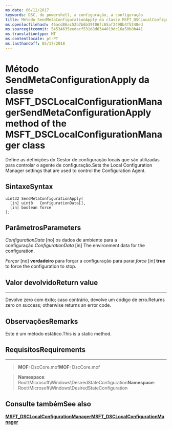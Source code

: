 ```yaml
---
ms.date: 06/12/2017
keywords: DSC, do powershell, a configuração, a configuração
title: Método SendMetaConfigurationApply da classe MSFT_DSCLocalConfigurationManager
ms.openlocfilehash: 46acd86ac52b7b6b39f06fc65af2498b4f5348ed
ms.sourcegitcommit: 54534635eedacf531d8d6344019dc16a50b8b441
ms.translationtype: MT
ms.contentlocale: pt-PT
ms.lasthandoff: 05/17/2018
---
```

# <a name="sendmetaconfigurationapply-method-of-the-msftdsclocalconfigurationmanager-class"></a><span data-ttu-id="4a31e-103">Método SendMetaConfigurationApply da classe MSFT_DSCLocalConfigurationManager</span><span class="sxs-lookup"><span data-stu-id="4a31e-103">SendMetaConfigurationApply method of the MSFT_DSCLocalConfigurationManager class</span></span>

<span data-ttu-id="4a31e-104">Define as definições do Gestor de configuração locais que são utilizadas para controlar o agente de configuração.</span><span class="sxs-lookup"><span data-stu-id="4a31e-104">Sets the Local Configuration Manager settings that are used to control the Configuration Agent.</span></span>

<a name="syntax"></a><span data-ttu-id="4a31e-105">Sintaxe</span><span class="sxs-lookup"><span data-stu-id="4a31e-105">Syntax</span></span>
------

```mof
uint32 SendMetaConfigurationApply(
  [in] uint8   ConfigurationData[],
  [in] boolean force
);
```

<a name="parameters"></a><span data-ttu-id="4a31e-106">Parâmetros</span><span class="sxs-lookup"><span data-stu-id="4a31e-106">Parameters</span></span>
----------

<span data-ttu-id="4a31e-107">*ConfigurationData* \[no\] os dados de ambiente para a configuração.</span><span class="sxs-lookup"><span data-stu-id="4a31e-107">*ConfigurationData* \[in\] The environment data for the configuration.</span></span>

<span data-ttu-id="4a31e-108">*Forçar* \[no\] **verdadeiro** para forçar a configuração para parar.</span><span class="sxs-lookup"><span data-stu-id="4a31e-108">*force* \[in\] **true** to force the configuration to stop.</span></span>

## <a name="return-value"></a><span data-ttu-id="4a31e-109">Valor devolvido</span><span class="sxs-lookup"><span data-stu-id="4a31e-109">Return value</span></span>
------------

<span data-ttu-id="4a31e-110">Devolve zero com êxito; caso contrário, devolve um código de erro.</span><span class="sxs-lookup"><span data-stu-id="4a31e-110">Returns zero on success; otherwise returns an error code.</span></span>

## <a name="remarks"></a><span data-ttu-id="4a31e-111">Observações</span><span class="sxs-lookup"><span data-stu-id="4a31e-111">Remarks</span></span>

<span data-ttu-id="4a31e-112">Este é um método estático.</span><span class="sxs-lookup"><span data-stu-id="4a31e-112">This is a static method.</span></span>

## <a name="requirements"></a><span data-ttu-id="4a31e-113">Requisitos</span><span class="sxs-lookup"><span data-stu-id="4a31e-113">Requirements</span></span>
------------
><span data-ttu-id="4a31e-114">**MOF:** DscCore.mof</span><span class="sxs-lookup"><span data-stu-id="4a31e-114">**MOF:** DscCore.mof</span></span>

><span data-ttu-id="4a31e-115">**Namespace**: Root\Microsoft\Windows\DesiredStateConfiguration</span><span class="sxs-lookup"><span data-stu-id="4a31e-115">**Namespace**: Root\Microsoft\Windows\DesiredStateConfiguration</span></span>


## <a name="see-also"></a><span data-ttu-id="4a31e-116">Consulte também</span><span class="sxs-lookup"><span data-stu-id="4a31e-116">See also</span></span>


[<span data-ttu-id="4a31e-117">**MSFT_DSCLocalConfigurationManager**</span><span class="sxs-lookup"><span data-stu-id="4a31e-117">**MSFT_DSCLocalConfigurationManager**</span></span>](msft-dsclocalconfigurationmanager.md)